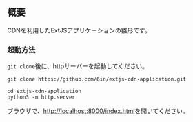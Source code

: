 ## 概要

CDNを利用したExtJSアプリケーションの雛形です。

### 起動方法

`git clone`後に、httpサーバーを起動してください。

```
git clone https://github.com/6in/extjs-cdn-application.git

cd extjs-cdn-application
python3 -m http.server 
```

ブラウザで、[http://localhost:8000/index.html](http://localhost:8000/index.html)を開いてください。